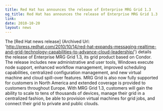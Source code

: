 ```yaml
---
title: Red Hat has announces the release of Enterprise MRG Grid 1.3
og_title: Red Hat has announces the release of Enterprise MRG Grid 1.3
link: 
date: 2010-10-20
layout: news
---
```


The [Red Hat news release] (Archived Url: 'http://press.redhat.com/2010/10/14/red-hat-expands-messaging-realtime-and-grid-technology-capabilities-to-advance-cloud-leadership/') details the release of Enterprise MRG Grid 1.3, its grid product based on Condor. The release includes new administrative and user tools, Windows execute node support, enhanced workflow management, improved scheduling capabilities, centralized configuration management, and new virtual machine and cloud spill-over features. MRG Grid is also now fully supported for customers in North America and extended coverage is provided to customers throughout Europe. With MRG Grid 1.3, customers will gain the ability to scale to tens of thousands of devices, manage their grid in a centralized fashion, be able to provision virtual machines for grid jobs, and connect their grid to private and public clouds. 
